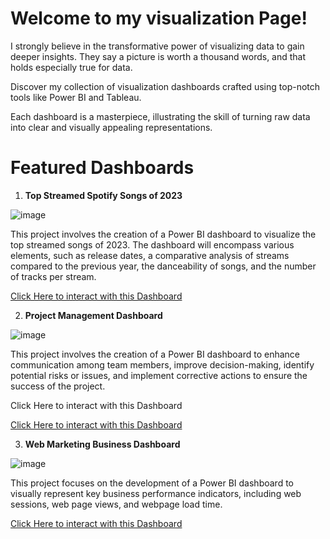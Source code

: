 # Welcome to my visualization Page!

I strongly believe in the transformative power of visualizing data to gain deeper insights. They say a picture is worth a thousand words, and that holds especially true for data.

Discover my collection of visualization dashboards crafted using top-notch tools like Power BI and Tableau.

Each dashboard is a masterpiece, illustrating the skill of turning raw data into clear and visually appealing representations.

# Featured Dashboards

1. **Top Streamed Spotify Songs of 2023**

![image](https://github.com/haseres1/Data_Visualization_Projects/assets/139165499/8465383d-91c5-4699-93c7-4b7fdd22adcd)

This project involves the creation of a Power BI dashboard to visualize the top streamed songs of 2023. The dashboard will encompass various elements, such as release dates, a comparative analysis of streams compared to the previous year, the danceability of songs, and the number of tracks per stream.

<a href="" target="_blank">Click Here to interact with this Dashboard</a>

2. **Project Management Dashboard**

![image](https://github.com/haseres1/Data_Visualization_Projects/assets/139165499/9d90f5ba-ab94-4e04-b015-60aacf3dea97)

This project involves the creation of a Power BI dashboard to enhance communication among team members, improve decision-making, identify potential risks or issues, and implement corrective actions to ensure the success of the project.

Click Here to interact with this Dashboard

<a href="" target="_blank">Click Here to interact with this Dashboard</a>

3. **Web Marketing Business Dashboard**

![image](https://github.com/haseres1/Data_Visualization_Projects/assets/139165499/ce53dfff-d4e3-4755-83d6-63cec2e732b6)

This project focuses on the development of a Power BI dashboard to visually represent key business performance indicators, including web sessions, web page views, and webpage load time.

<a href="" target="_blank">Click Here to interact with this Dashboard</a>


